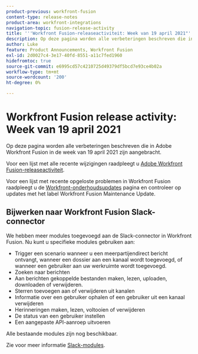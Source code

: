 ```yaml
---
product-previous: workfront-fusion
content-type: release-notes
product-area: workfront-integrations
navigation-topic: fusion-release-activity
title: '''Workfront Fusion-releaseactiviteit: Week van 19 april 2021"'
description: Op deze pagina worden alle verbeteringen beschreven die in Adobe Workfront Fusion in de week van 19 april 2021 zijn aangebracht.
author: Luke
feature: Product Announcements, Workfront Fusion
exl-id: 2d0027c4-3e17-40fd-8551-a11c7fed1960
hidefromtoc: true
source-git-commit: e6995cd57c4210725d49379df5bcd7e93ce4b02a
workflow-type: tm+mt
source-wordcount: '200'
ht-degree: 0%

---
```


# Workfront Fusion release activity: Week van 19 april 2021

Op deze pagina worden alle verbeteringen beschreven die in Adobe Workfront Fusion in de week van 19 april 2021 zijn aangebracht.

Voor een lijst met alle recente wijzigingen raadpleegt u [Adobe Workfront Fusion-releaseactiviteit](../../../product-announcements/product-releases/fusion-release-activity/fusion-release-activity.md).

Voor een lijst met recente opgeloste problemen in Workfront Fusion raadpleegt u de [Workfront-onderhoudsupdates](https://experienceleague.adobe.com/docs/workfront-known-issues/releases/current-updates.html) pagina en controleer op updates met het label Workfront Fusion Maintenance Update.

## Bijwerken naar Workfront Fusion Slack-connector

We hebben meer modules toegevoegd aan de Slack-connector in Workfront Fusion. Nu kunt u specifieke modules gebruiken aan:

* Trigger een scenario wanneer u een meerpartijendirect bericht ontvangt, wanneer een dossier aan een kanaal wordt toegevoegd, of wanneer een gebruiker aan uw werkruimte wordt toegevoegd.
* Zoeken naar berichten
* Aan berichten gekoppelde bestanden maken, lezen, uploaden, downloaden of verwijderen.
* Sterren toevoegen aan of verwijderen uit kanalen
* Informatie over een gebruiker ophalen of een gebruiker uit een kanaal verwijderen
* Herinneringen maken, lezen, voltooien of verwijderen
* De status van een gebruiker instellen
* Een aangepaste API-aanroep uitvoeren

Alle bestaande modules zijn nog beschikbaar.

Zie voor meer informatie [Slack-modules](../../../workfront-fusion/apps-and-their-modules/slack-modules.md).
